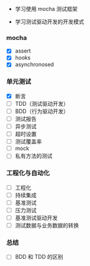 - 学习使用 mocha 测试框架

- 学习测试驱动开发的开发模式

### mocha

- [x] assert
- [x] hooks
- [x] asynchronosed

### 单元测试

- [x] 断言
- [ ] TDD（测试驱动开发）
- [ ] BDD（行为驱动开发）
- [ ] 测试报告
- [ ] 异步测试
- [ ] 超时设置
- [ ] 测试覆盖率
- [ ] mock
- [ ] 私有方法的测试

### 工程化与自动化

- [ ] 工程化
- [ ] 持续集成
- [ ] 基准测试
- [ ] 压力测试
- [ ] 基准测试驱动开发
- [ ] 测试数据与业务数据的转换

### 总结

- [ ] BDD 和 TDD 的区别

